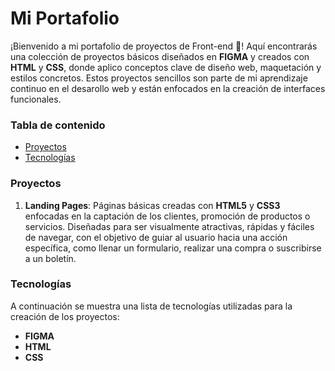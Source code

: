 # Mi Portafolio

¡Bienvenido a mi portafolio de proyectos de Front-end 👋! Aquí encontrarás una colección de proyectos básicos diseñados en **FIGMA** y creados con **HTML** y **CSS**, donde aplico conceptos clave de diseño web, maquetación y estilos concretos.
Estos proyectos sencillos son parte de mi aprendizaje continuo en el desarollo web y están enfocados en la creación de interfaces funcionales.

### Tabla de contenido
- [Proyectos](#proyectos)
- [Tecnologías](#tecnologías)

### Proyectos
   1. **Landing Pages**: Páginas básicas creadas con **HTML5** y **CSS3** enfocadas en la captación de los clientes, promoción de productos o servicios. Diseñadas para ser visualmente atractivas, rápidas y fáciles de navegar, con el objetivo de guiar al usuario hacia una acción específica, como llenar un formulario, realizar una compra o suscribirse a un boletín.
  
### Tecnologías
A continuación se muestra una lista de tecnologías utilizadas para la creación de los proyectos:
- **FIGMA**
- **HTML**
- **CSS**
